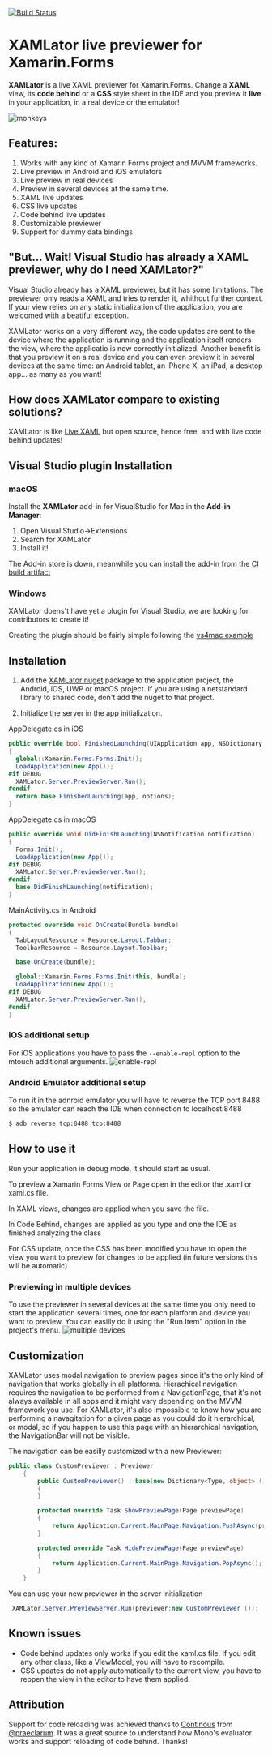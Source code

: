 [![Build Status](https://dev.azure.com/ylatuya/XAMLator/_apis/build/status/ylatuya.XAMLator)](https://dev.azure.com/ylatuya/XAMLator/_build/latest?definitionId=1)

# XAMLator live previewer for Xamarin.Forms

**XAMLator** is a live XAML previewer for Xamarin.Forms. Change a **XAML** view, its **code behind** or a **CSS** style sheet in the IDE and you preview it **live** in your application, in a real device or the emulator!

![monkeys](https://raw.githubusercontent.com/ylatuya/XAMLator/master/docs/monkeys.gif)

## Features:
  1. Works with any kind of Xamarin Forms project and MVVM frameworks.
  2. Live preview in Android and iOS emulators
  3. Live preview in real devices
  4. Preview in several devices at the same time.
  5. XAML live updates
  6. CSS live updates
  7. Code behind live updates
  8. Customizable previewer
  9. Support for dummy data bindings

## "But... Wait! Visual Studio has already a XAML previewer, why do I need XAMLator?"

Visual Studio already has a XAML previewer, but it has some limitations. The previewer only reads a XAML and tries to render it, whithout further context. If your view relies on any static initialization of the application, you are welcomed with a beatiful exception.

XAMLator works on a very different way, the code updates are sent to the device where the application is running and the application itself renders the view, where the applicatio is now correctly initialized. Another benefit is that you preview it on a real device and you can even preview it in several devices at the same time: an Android tablet, an iPhone X, an iPad, a desktop app... as many as you want!

## How does XAMLator compare to existing solutions?

XAMLator is like [Live XAML](https://www.livexaml.com/) but open source, hence free, and with live code behind updates!

## Visual Studio plugin Installation

### macOS

Install the **XAMLator** add-in for VisualStudio for Mac in the **Add-in Manager**:
  1. Open Visual Studio->Extensions
  2. Search for XAMLator
  3. Install it!

The Add-in store is down, meanwhile you can install the add-in from the [CI build artifact](https://dev.azure.com/ylatuya/XAMLator/_build/latest\?definitionId\=1)

### Windows

XAMLator doens't have yet a plugin for Visual Studio, we are looking for contributors to create it!

Creating the plugin should be fairly simple following the [vs4mac example](https://github.com/ylatuya/XAMLator/tree/master/XAMLator.Client.MonoDevelop)

## Installation

1. Add the [XAMLator nuget](https://www.nuget.org/packages/XAMLator/) package to the application project, the Android, iOS, UWP or macOS project. If you are using a netstandard library to shared code, don't add the nuget to that project.

2. Initialize the server in the app initialization.

AppDelegate.cs in iOS

```csharp
public override bool FinishedLaunching(UIApplication app, NSDictionary options)
{
  global::Xamarin.Forms.Forms.Init();
  LoadApplication(new App());
#if DEBUG
  XAMLator.Server.PreviewServer.Run();
#endif
  return base.FinishedLaunching(app, options);
}
```

AppDelegate.cs in macOS

```csharp
public override void DidFinishLaunching(NSNotification notification)
{
  Forms.Init();
  LoadApplication(new App());
#if DEBUG
  XAMLator.Server.PreviewServer.Run();
#endif
  base.DidFinishLaunching(notification);
}
```

MainActivity.cs in Android

```csharp
protected override void OnCreate(Bundle bundle)
{
  TabLayoutResource = Resource.Layout.Tabbar;
  ToolbarResource = Resource.Layout.Toolbar;

  base.OnCreate(bundle);

  global::Xamarin.Forms.Forms.Init(this, bundle);
  LoadApplication(new App());
#if DEBUG
  XAMLator.Server.PreviewServer.Run();
#endif
}
```

### iOS additional setup

For iOS applications you have to pass the `--enable-repl` option to the mtouch additional arguments.
![enable-repl](https://raw.githubusercontent.com/ylatuya/XAMLator/master/docs/enable-repl.png)

### Android Emulator additional setup

To run it in the adnroid emulator you will have to reverse the TCP port 8488 so the emulator can reach the IDE when connection to localhost:8488

```bash
$ adb reverse tcp:8488 tcp:8488
```

## How to use it

Run your application in debug mode, it should start as usual.

To preview a Xamarin Forms View or Page open in the editor the .xaml or xaml.cs file.

In XAML views, changes are applied when you save the file.

In Code Behind, changes are applied as you type and one the IDE as finished analyzing the class 

For CSS update, once the CSS has been modified you have to open the view you want to preview for changes to be applied (in future versions this will be automatic)

### Previewing in multiple devices

To use the previewer in several devices at the same time you only need to start the application several times, one for each platform and device you want to preview. You can easilly do it using the "Run Item" option in the project's menu.
![multiple devices](https://raw.githubusercontent.com/ylatuya/XAMLator/master/docs/multiple-devices.png)


## Customization

XAMLator uses modal navigation to preview pages since it's the only kind of navigation that works globally in all platforms. Hierachical navigation requires the navigation to be performed from a NavigationPage, that it's not always available in all apps and it might vary depending on the MVVM framework you use. For XAMLator, it's also impossible to know how you are performing a navagitation for a given page as you could do it hierarchical, or modal, so if you happen to use this page with an hierarchical navigation, the NavigationBar will not be visible.

The navigation can be easilly customized with a new Previewer:

```csharp
public class CustomPreviewer : Previewer
	{
		public CustomPreviewer() : base(new Dictionary<Type, object> ())
		{
		}

		protected override Task ShowPreviewPage(Page previewPage)
		{
			return Application.Current.MainPage.Navigation.PushAsync(previewPage, false);
		}

		protected override Task HidePreviewPage(Page previewPage)
		{
			return Application.Current.MainPage.Navigation.PopAsync();
		}
	}
```

You can use your new previewer in the server initialization
```csharp
 XAMLator.Server.PreviewServer.Run(previewer:new CustomPreviewer ());
```

## Known issues

* Code behind updates only works if you edit the xaml.cs file. If you edit any other class, like a ViewModel, you will have to recompile.
* CSS updates do not apply automatically to the current view, you have to reopen the view in the editor to have them applied.

## Attribution

Support for code reloading was achieved thanks to [Continous](https://github.com/praeclarum/Continuous) from [@praeclarum](https://twitter.com/praeclaruma).
It was a great source to understand how Mono's evaluator works and support reloading of code behind.
Thanks!
